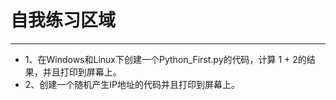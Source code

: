 # **自我练习区域**
---
* 1、在Windows和Linux下创建一个Python_First.py的代码，计算 1 + 2的结果，并且打印到屏幕上。
* 2、创建一个随机产生IP地址的代码并且打印到屏幕上。
